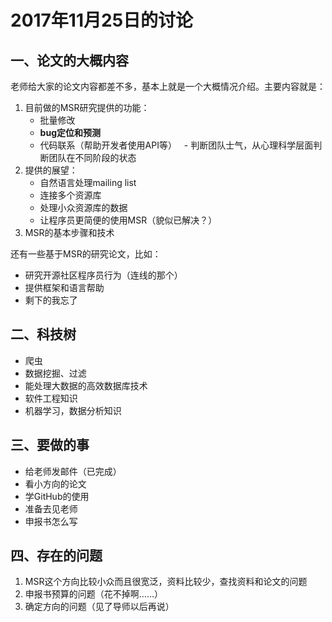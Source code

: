 # 2017年11月25日的讨论

## 一、论文的大概内容

老师给大家的论文内容都差不多，基本上就是一个大概情况介绍。主要内容就是：

1. 目前做的MSR研究提供的功能：
   - 批量修改
   - **bug定位和预测**
   - 代码联系（帮助开发者使用API等）
   - 判断团队士气，从心理科学层面判断团队在不同阶段的状态
2. 提供的展望：
   - 自然语言处理mailing list
   - 连接多个资源库
   - 处理小众资源库的数据
   - 让程序员更简便的使用MSR（貌似已解决？）
3. MSR的基本步骤和技术

还有一些基于MSR的研究论文，比如：

- 研究开源社区程序员行为（连线的那个）
- 提供框架和语言帮助
- 剩下的我忘了

## 二、科技树

- 爬虫
- 数据挖掘、过滤
- 能处理大数据的高效数据库技术
- 软件工程知识
- 机器学习，数据分析知识

## 三、要做的事

- 给老师发邮件（已完成）
- 看小方向的论文
- 学GitHub的使用
- 准备去见老师
- 申报书怎么写

## 四、存在的问题

1. MSR这个方向比较小众而且很宽泛，资料比较少，查找资料和论文的问题
2. 申报书预算的问题（花不掉啊……）
3. 确定方向的问题（见了导师以后再说）
